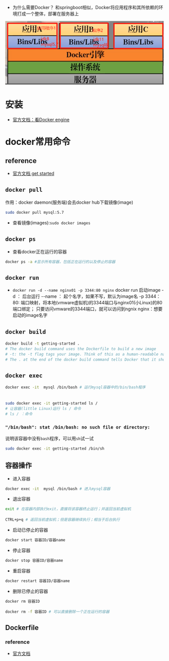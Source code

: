 * 为什么需要Docker？
和springboot相似，Docker将应用程序和其所依赖的环境打成一个整体，部署在服务器上
<img src="docker.png" width=600px>

# 安装
* [官方文档：看Docker engine](https://docs.docker.com/engine/install/ubuntu/)
# docker常用命令
## reference
* [官方文档 get started](https://docs.docker.com/get-started/02_our_app/)
## `docker pull`
作用：docker daemon(服务端)会去docker hub下载镜像(image)
```bash
sudo docker pull mysql:5.7
```
* 查看镜像(images):`sudo docker images`
## `docker ps`
* 查看docker正在运行的容器
```bash
docker ps -a #显示所有容器，包括正在运行的以及停止的容器
```
## `docker run`
* `docker run -d --name nginx01 -p 3344:80 nginx`
docker run 启动image
-d ： 后台运行
--name ： 起个名字，如果不写，默认为image名
-p 3344：80: 端口映射，将本地(vmware虚拟机)的3344端口与nginx01(小Linux)的80端口绑定； 只要访问vmware的3344端口，就可以访问到ngnix
nginx：想要启动的image名字
## `docker build`
```bash
docker build -t getting-started .
# The docker build command uses the Dockerfile to build a new image
# -t: the -t flag tags your image. Think of this as a human-readable name for the final image. Since you named the image getting-started, you can refer to that image when you run a container.
# The . at the end of the docker build command tells Docker that it should look for the Dockerfile in the current directory.
```
## `docker exec`
```bash
docker exec -it  mysql /bin/bash # 运行mysql容器中的/bin/bash程序


sudo docker exec -it getting-started ls /
# 让容器(little Linux)运行 ls / 命令
# ls / ：命令
```
### `"/bin/bash": stat /bin/bash: no such file or directory:`
说明该容器中没有`bash`程序，可以用`sh`试一试
```bash
sudo docker exec -it getting-started /bin/sh
```
## 容器操作
* 进入容器
```bash
docker exec -it  mysql /bin/bash # 进入mysql容器
```
* 退出容器
```bash
exit # 在容器内部执行exit，直接将该容器终止运行；并返回当前虚拟机

CTRL+p+q # 返回当前虚拟机；但是容器继续执行；相当于后台执行

```
* 启动已停止的容器
```bash
docker start 容器ID/容器name
```
* 停止容器
```bash
docker stop 容器ID/容器name
```
* 重启容器
```bash
docker restart 容器ID/容器name
```
* 删除已停止的容器
```bash
docker rm 容器ID

docker rm -f 容器ID # 可以直接删除一个正在运行的容器
```

## Dockerfile
### reference
* [官方文档](https://docs.docker.com/engine/reference/builder/)